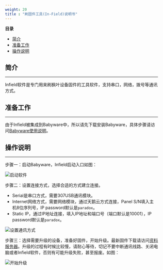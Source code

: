 ```yaml
---
weight: 20
title : "刷固件工具(In-Field)说明书"
---
```


**目录**

- [简介](#j10)
- [准备工作](#j20)
- [操作说明](#j30)

<h2 id="j10">简介</h2>

---

Infield软件是专门用来刷枫叶设备固件的工具软件，支持串口，网络，拨号等通讯方式。

<h2 id="j20">准备工作</h2>

---
由于Infield被集成到Babyware中，所以请先下载安装Babyware，具体步骤请访问[Babyware使用说明](/help/node2/babyware/#j20)。

<h2 id="j30">操作说明</h2>

---

步骤一：启动Babyware，Infield启动入口如图：

![启动软件](/help/node2/infield/images/infield-start.png)

步骤二：设置连接方式，选择合适的方式建立连接。

- Serial是串口方式，需要307USB通讯模块。
- Internet网络方式，需要网络模块，通过天鹅云方式连接，Panel S/N填入主机8位序列号，IP password默认是`paradox`。
- Static IP，通过IP地址连接，填入IP地址和端口号（端口默认是10001），IP password默认是`paradox`。

![设置通讯方式](/help/node2/infield/images/infield-setting.png)

步骤三：选择需要升级的设备，准备好固件，开始升级。最新固件下载请访问[资料服务器](http://support.senboll.com:8888/)。升级的过程有时候比较慢，请耐心等待，切记不要中断通讯线路、关闭电脑或者Infield软件，否则有可能升级失败，甚至报废。如图：

![开始升级](/help/node2/infield/images/infield-start-update.png)